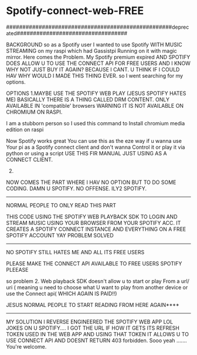 # Spotify-connect-web-FREE


###################################################deprecated##################################




BACKGROUND
so as a Spotify user I wanted to use Spotify WITH 
MUSIC STREAMING on my raspi which had Gassistpi 
Running on it with magic mirror. Here comes the 
Problem. My Spotify premium expired AND SPOTIFY 
DOES ALLOW U TO USE THE CONNECT API FOR FREE USERS 
AND I KNOW WHY NOT JUST BUY IT AGAIN? BECAUSE I 
CANT. U THINK IF I COULD HAV WHY WOULD I MADE THIS 
THING EVER. so I went searching for my options.

OPTIONS
1.MAYBE USE THE SPOTIFY WEB PLAY
(JESUS SPOTIFY HATES ME) BASICALLY THERE IS A 
THING CALLED DRM CONTENT. ONLY AVAILABLE IN
'compatible' browsers WARNING IT IS NOT AVAILABLE 
ON CHROMIUM ON RASPI.

I am a stubborn person so I used this command to 
Install chromium media edition on raspi



Now Spotify works great
You can use this as the eze way if u wanna use 
Your pi as a Spotify connect client and don't wanna
Control it or play it via python or using a script
USE THIS FIR MANUAL JUST USING AS A CONNECT CLIENT.

2.
NOW COMES THE PART WHERE I HAV NO OPTION BUT TO 
DO SOME CODING.
DAMN U SPOTIFY.
NO OFFENSE.
ILY2 SPOTIFY.

**************************************************
NORMAL PEOPLE TO ONLY READ THIS PART 

THIS CODE USING THE SPOTIFY WEB PLAYBACK SDK TO LOGIN AND 
STREAM MUSIC USING YOUR BROWSER FROM YOUR SPOTIFY 
ACC. IT CREATES A SPOTIFY CONNECT INSTANCE AND 
EVERYTHING ON A FREE SPOTIFY ACCOUNT YAY PROBLEM
SOLVED

**************************************************
NO SPOTIFY STILL HATES ME AND ALL ITS FREE USERS 

PLEASE MAKE THE CONNECT API AVAILABLE TO FREE USERS 
SPOTIFY PLEEASE

so problem 2.
Web playback SDK doesn't allow u to start or play 
From a url/ uri ( meaning u need to choose what 
U want to play from another device or use the 
Connect api( WHICH AGAIN IS PAID!!)

JESUS
NORMAL PEOPLE TO START READING FROM HERE AGAIN****
**************************************************
MY SOLUTION
I REVERSE ENGINEERED THE SPOTIFY WEB APP LOL
JOKES ON U SPOTIFY....
I GOT THE URL IF HOW IT GETS ITS REFRESH TOKEN USED
IN THE WEB APP AND USING THAT TOKEN IT ALLOWS U TO
USE CONNECT API AND DOESNT RETURN 403 forbidden.
Sooo yeah .......
You're welcome.
